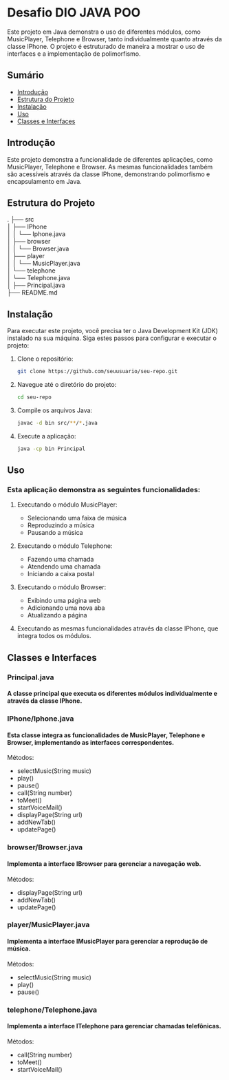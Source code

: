 # Desafio DIO JAVA POO

Este projeto em Java demonstra o uso de diferentes módulos, como MusicPlayer, Telephone e Browser, tanto individualmente quanto através da classe IPhone. O projeto é estruturado de maneira a mostrar o uso de interfaces e a implementação de polimorfismo.

## Sumário

- [Introdução](#introdução)
- [Estrutura do Projeto](#estrutura-do-projeto)
- [Instalação](#instalação)
- [Uso](#uso)
- [Classes e Interfaces](#classes-e-interfaces)

## Introdução

Este projeto demonstra a funcionalidade de diferentes aplicações, como MusicPlayer, Telephone e Browser. As mesmas funcionalidades também são acessíveis através da classe IPhone, demonstrando polimorfismo e encapsulamento em Java.

## Estrutura do Projeto

.
├── src\
│ ├── IPhone\
│ │ └── Iphone.java\
│ ├── browser\
│ │ └── Browser.java\
│ ├── player\
│ │ └── MusicPlayer.java\
│ └── telephone\
│ └── Telephone.java\
│ ├── Principal.java\
├── README.md


## Instalação

Para executar este projeto, você precisa ter o Java Development Kit (JDK) instalado na sua máquina. Siga estes passos para configurar e executar o projeto:

1. Clone o repositório:
   ```sh
   git clone https://github.com/seuusuario/seu-repo.git
2. Navegue até o diretório do projeto:
   ```sh
   cd seu-repo
3. Compile os arquivos Java:
   ```sh
   javac -d bin src/**/*.java
4. Execute a aplicação:
   ```sh
   java -cp bin Principal

## Uso
### Esta aplicação demonstra as seguintes funcionalidades:

1. Executando o módulo MusicPlayer:
   - Selecionando uma faixa de música
   - Reproduzindo a música
   - Pausando a música

2. Executando o módulo Telephone:
   - Fazendo uma chamada
   - Atendendo uma chamada
   - Iniciando a caixa postal

3. Executando o módulo Browser:
   - Exibindo uma página web
   - Adicionando uma nova aba
   - Atualizando a página

4. Executando as mesmas funcionalidades através da classe IPhone, que integra todos os módulos.

## Classes e Interfaces

### Principal.java
#### A classe principal que executa os diferentes módulos individualmente e através da classe IPhone.

### IPhone/Iphone.java
#### Esta classe integra as funcionalidades de MusicPlayer, Telephone e Browser, implementando as interfaces correspondentes.

Métodos:

 - selectMusic(String music)
 - play()
 - pause()
 - call(String number)
 - toMeet()
 - startVoiceMail()
 - displayPage(String url)
 - addNewTab()
 - updatePage()

### browser/Browser.java
#### Implementa a interface IBrowser para gerenciar a navegação web.

Métodos:

 - displayPage(String url)
 - addNewTab()
 - updatePage()

### player/MusicPlayer.java
#### Implementa a interface IMusicPlayer para gerenciar a reprodução de música.

Métodos:

 - selectMusic(String music)
 - play()
 - pause()

### telephone/Telephone.java
#### Implementa a interface ITelephone para gerenciar chamadas telefônicas.

Métodos:

 - call(String number)
 - toMeet()
 - startVoiceMail()
